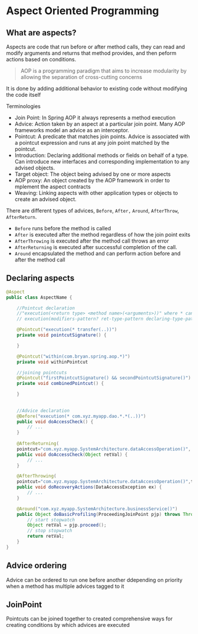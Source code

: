 # Aspect Oriented Programming
## What are aspects?
Aspects are code that run before or after method calls, they can read and modify arguments and returns that method provides, and then peform actions based on conditions.

 > AOP is a programming paradigm that aims to increase modularity by allowing the separation of cross-cutting concerns

 It is done by adding additional behavior to existing code without modifying the code itself

Terminologies

 - Join Point: In Spring AOP it always represents a method execution
 - Advice: Action taken by an aspect at a particular join point. Many AOP frameworks model an advice as an interceptor.
 - Pointcut: A predicate that matches join points. Advice is associated with a pointcut expression and runs at any join point matched by the pointcut.
 - Introduction: Declaring additional methods or fields on behalf of a type. Can introduce new interfaces and corresponding implementation to any advised objects.
 - Target object: The object being advised by one or more aspects
 - AOP proxy: An object created by the AOP framework in order to mplement the aspect contracts
 - Weaving: Linking aspects with other application types or objects to create an advised object.

There are different types of advices, `Before`, `After,` `Around`, `AfterThrow`, `AfterReturn`.

 - `Before` runs before the method is called
 - `After` is executed after the method regardless of how the join point exits
 - `AfterThrowing` is executed after the method call throws an error
 - `AfterReturning` is executed after successful completion of the call.
 - `Around` encapsulated the method and can perform action before and after the method call

## Declaring aspects
```java
@Aspect
public class AspectName {

    //Pointcut declaration
    //"execution(<return type> <method name>(<arguments>))" where * can be placed to represent anything. For specific method from packages, can use 'com.bryan.spring.Aop.*' to represent all methods in the Aop class
    // execution(modifiers-pattern? ret-type-pattern declaring-type-pattern? name-pattern(param-pattern) throws-pattern?)

    @Pointcut("execution(* transfer(..))")
    private void pointcutSignature() {

    }

    @Pointcut("within(com.bryan.spring.aop.*)")
    private void withinPointcut

    //joining pointcuts
    @Pointcut("firstPointcutSignature() && secondPointcutSignature()")
    private void combinedPointcut() {

    }
    
    
    //Advice declaration
    @Before("execution(* com.xyz.myapp.dao.*.*(..))")
    public void doAccessCheck() {
        // ...
    }
    
    @AfterReturning(
    pointcut="com.xyz.myapp.SystemArchitecture.dataAccessOperation()", returning="retVal")
    public void doAccessCheck(Object retVal) {
        // ...
    }

    @AfterThrowing(
    pointcut="com.xyz.myapp.SystemArchitecture.dataAccessOperation()",throwing="ex")
    public void doRecoveryActions(DataAccessException ex) {
        // ...
    }

    @Around("com.xyz.myapp.SystemArchitecture.businessService()")
    public Object doBasicProfiling(ProceedingJoinPoint pjp) throws Throwable {
        // start stopwatch
        Object retVal = pjp.proceed();
        // stop stopwatch
        return retVal;
    }
}
```

## Advice ordering
Advice can be ordered to run one before another ddepending on priority when a method has multiple advices tagged to it

## JoinPoint
Pointcuts can be joined together to created comprehensive ways for creating conditions by which advices are executed